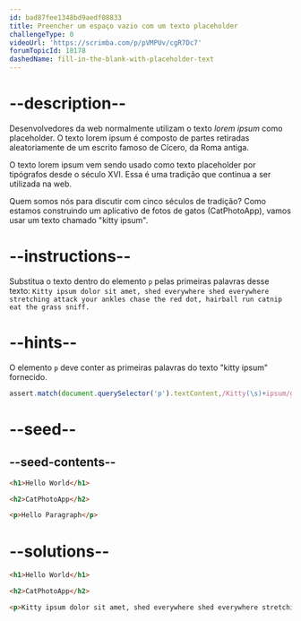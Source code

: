```yaml
---
id: bad87fee1348bd9aedf08833
title: Preencher um espaço vazio com um texto placeholder
challengeType: 0
videoUrl: 'https://scrimba.com/p/pVMPUv/cgR7Dc7'
forumTopicId: 18178
dashedName: fill-in-the-blank-with-placeholder-text
---
```


# --description--

Desenvolvedores da web normalmente utilizam o texto <dfn>lorem ipsum</dfn> como placeholder. O texto lorem ipsum é composto de partes retiradas aleatoriamente de um escrito famoso de Cícero, da Roma antiga.

O texto lorem ipsum vem sendo usado como texto placeholder por tipógrafos desde o século XVI. Essa é uma tradição que continua a ser utilizada na web.

Quem somos nós para discutir com cinco séculos de tradição? Como estamos construindo um aplicativo de fotos de gatos (CatPhotoApp), vamos usar um texto chamado "kitty ipsum".

# --instructions--

Substitua o texto dentro do elemento `p` pelas primeiras palavras desse texto: `Kitty ipsum dolor sit amet, shed everywhere shed everywhere stretching attack your ankles chase the red dot, hairball run catnip eat the grass sniff.`

# --hints--

O elemento `p` deve conter as primeiras palavras do texto "kitty ipsum" fornecido.

```js
assert.match(document.querySelector('p').textContent,/Kitty(\s)+ipsum/gi);
```

# --seed--

## --seed-contents--

```html
<h1>Hello World</h1>

<h2>CatPhotoApp</h2>

<p>Hello Paragraph</p>
```

# --solutions--

```html
<h1>Hello World</h1>

<h2>CatPhotoApp</h2>

<p>Kitty ipsum dolor sit amet, shed everywhere shed everywhere stretching attack your ankles chase the red dot, hairball run catnip eat the grass sniff</p>
```
